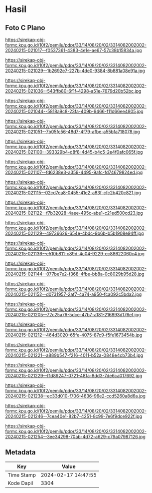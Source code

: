 # Hasil

## Foto C Plano

https://sirekap-obj-formc.kpu.go.id/10f2/pemilu/pdpr/33/14/08/20/02/3314082002002-20240215-021017--f0537361-4383-4e1e-ae67-57c38b15834a.jpg

https://sirekap-obj-formc.kpu.go.id/10f2/pemilu/pdpr/33/14/08/20/02/3314082002002-20240215-021029--1b2692e7-227b-4de0-9384-8b881a08e91a.jpg

https://sirekap-obj-formc.kpu.go.id/10f2/pemilu/pdpr/33/14/08/20/02/3314082002002-20240215-021036--543ffb80-6f1f-4298-a51e-7679d20b52bc.jpg

https://sirekap-obj-formc.kpu.go.id/10f2/pemilu/pdpr/33/14/08/20/02/3314082002002-20240215-021044--5818a9c8-23fa-409b-9466-f11d66ee4805.jpg

https://sirekap-obj-formc.kpu.go.id/10f2/pemilu/pdpr/33/14/08/20/02/3314082002002-20240215-021051--7b05fc56-48d7-4f79-afbe-a55bfa718078.jpg

https://sirekap-obj-formc.kpu.go.id/10f2/pemilu/pdpr/33/14/08/20/02/3314082002002-20240215-021100--393329b4-d8f8-4d45-b4c5-2e4f0afc065f.jpg

https://sirekap-obj-formc.kpu.go.id/10f2/pemilu/pdpr/33/14/08/20/02/3314082002002-20240215-021107--fd6238e3-a359-4495-9afc-fd74679824ed.jpg

https://sirekap-obj-formc.kpu.go.id/10f2/pemilu/pdpr/33/14/08/20/02/3314082002002-20240215-021115--02cd7ea8-0455-41e2-a83f-cfc2b420c821.jpg

https://sirekap-obj-formc.kpu.go.id/10f2/pemilu/pdpr/33/14/08/20/02/3314082002002-20240215-021122--f7b32028-4aee-495c-abe1-c21ed500cd23.jpg

https://sirekap-obj-formc.kpu.go.id/10f2/pemilu/pdpr/33/14/08/20/02/3314082002002-20240215-021129--49736626-654e-4bdc-9b6b-b5b1908e94ff.jpg

https://sirekap-obj-formc.kpu.go.id/10f2/pemilu/pdpr/33/14/08/20/02/3314082002002-20240215-021136--e510b811-c89d-4c04-9229-ec88622060c4.jpg

https://sirekap-obj-formc.kpu.go.id/10f2/pemilu/pdpr/33/14/08/20/02/3314082002002-20240215-021144--077be7e2-f368-4fbe-bb8a-0c8029b95d28.jpg

https://sirekap-obj-formc.kpu.go.id/10f2/pemilu/pdpr/33/14/08/20/02/3314082002002-20240215-021152--d0731957-2af7-4a74-a950-fca092c5bda2.jpg

https://sirekap-obj-formc.kpu.go.id/10f2/pemilu/pdpr/33/14/08/20/02/3314082002002-20240215-021205--72c25a76-5dce-47b7-a181-216893d176ef.jpg

https://sirekap-obj-formc.kpu.go.id/10f2/pemilu/pdpr/33/14/08/20/02/3314082002002-20240215-021212--464d3020-65fe-4075-87c9-f5fe1673454b.jpg

https://sirekap-obj-formc.kpu.go.id/10f2/pemilu/pdpr/33/14/08/20/02/3314082002002-20240215-021221--a889b547-f216-4011-b52a-0848e4cb73b4.jpg

https://sirekap-obj-formc.kpu.go.id/10f2/pemilu/pdpr/33/14/08/20/02/3314082002002-20240215-021229--f1d89247-0721-481a-8dd3-7de6ca017692.jpg

https://sirekap-obj-formc.kpu.go.id/10f2/pemilu/pdpr/33/14/08/20/02/3314082002002-20240215-021238--ec33d010-f706-4636-96e2-ccd5260a8d6a.jpg

https://sirekap-obj-formc.kpu.go.id/10f2/pemilu/pdpr/33/14/08/20/02/3314082002002-20240215-021246--7cea40e1-82b7-4251-8c99-7e6f9dce922f.jpg

https://sirekap-obj-formc.kpu.go.id/10f2/pemilu/pdpr/33/14/08/20/02/3314082002002-20240215-021254--3ee34298-70ab-4d72-a629-c79a07987126.jpg


## Metadata

| Key        | Value               |
| ---------- | ------------------- |
| Time Stamp | 2024-02-17 14:47:55 |
| Kode Dapil | 3304                |



